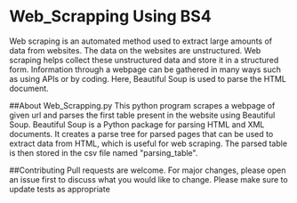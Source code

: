 # Web_Scrapping Using BS4
Web scraping is an automated method used to extract large amounts of data from websites. The data on the websites are unstructured. Web scraping helps collect these unstructured data and store it in a structured form.
Information through a webpage can be gathered in many ways such as using APIs or by coding.
Here, Beautiful Soup is used to parse the HTML document.

##About Web_Scrapping.py
This python program scrapes a webpage of given url and parses the first table present in the website using Beautiful Soup.
Beautiful Soup is a Python package for parsing HTML and XML documents. It creates a parse tree for parsed pages that can be used to extract data from HTML, which is useful for web scraping. 
The parsed table is then stored in the csv file named "parsing_table".


##Contributing
Pull requests are welcome. For major changes, please open an issue first to discuss what you would like to change. Please make sure to update tests as appropriate